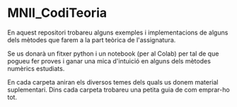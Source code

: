 # MNII_CodiTeoria

En aquest repositori trobareu alguns exemples i implementacions de alguns dels mètodes que farem a la part teòrica de l'assignatura.

Se us donarà un fitxer python i un notebook (per al Colab) per tal de que pogueu fer proves i ganar una mica d'intuició en alguns dels mètodes numèrics estudiats. 

En cada carpeta aniran els diversos temes dels quals us donem material suplementari. Dins cada carpeta trobareu una petita guia de com emprar-ho tot.
